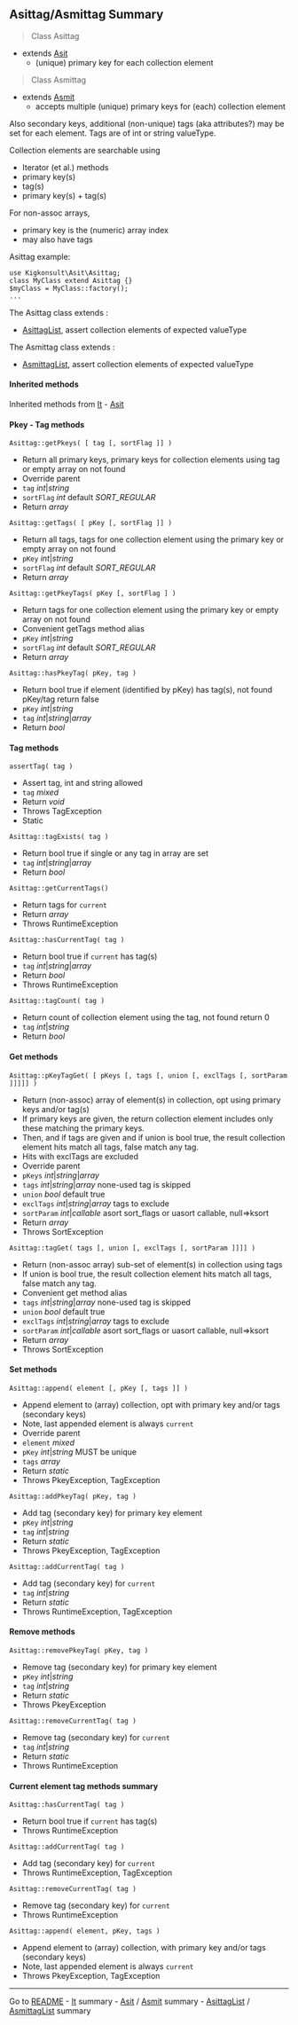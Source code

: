 [comment]: # (This file is part of Asit, manages array collections. Copyright 2020-2024 Kjell-Inge Gustafsson, kigkonsult, All rights reserved, licence LGPL 3.0)
## Asittag/Asmittag Summary

> Class Asittag 
* extends [Asit] 
  * (unique) primary key for each collection element

> Class Asmittag 
* extends [Asmit]
  * accepts multiple (unique) primary keys for (each) collection element

Also secondary keys, additional (non-unique) tags (aka attributes?)
may be set for each element. Tags are of int or string valueType.

Collection elements are searchable using
* Iterator (et al.) methods
* primary key(s)
* tag(s)
* primary key(s) + tag(s)

For non-assoc arrays,
* primary key is the (numeric) array index
* may also have tags
 
Asittag example:
```
use Kigkonsult\Asit\Asittag;
class MyClass extend Asittag {}
$myClass = MyClass::factory();
...
```

The Asittag class extends :
* [AsittagList], assert collection elements of expected valueType

The Asmittag class extends :
* [AsmittagList], assert collection elements of expected valueType

#### Inherited methods

Inherited methods from [It] - [Asit]

#### Pkey - Tag methods

```Asittag::getPkeys( [ tag [, sortFlag ]] )```
* Return all primary keys, primary keys for collection elements using tag or empty array on not found
* Override parent
* ```tag``` _int_|_string_
* ```sortFlag``` _int_ default _SORT_REGULAR_
* Return _array_

```Asittag::getTags( [ pKey [, sortFlag ]] )```
* Return all tags, tags for one collection element using the primary key or empty array on not found
* ```pKey``` _int_|_string_
* ```sortFlag``` _int_ default _SORT_REGULAR_
* Return _array_

```Asittag::getPkeyTags( pKey [, sortFlag ] )```
* Return tags for one collection element using the primary key or empty array on not found
* Convenient getTags method alias
* ```pKey``` _int_|_string_
* ```sortFlag``` _int_ default _SORT_REGULAR_
* Return _array_

```Asittag::hasPkeyTag( pKey, tag )```
* Return bool true if element (identified by pKey) has tag(s), not found pKey/tag return false
* ```pKey``` _int_|_string_
* ```tag``` _int_|_string_|_array_
* Return _bool_
   

#### Tag methods


```assertTag( tag )```
* Assert tag, int and string allowed
* ```tag``` _mixed_
* Return _void_
* Throws TagException
* Static

```Asittag::tagExists( tag )```
* Return bool true if single or any tag in array are set
* ```tag``` _int_|_string_|_array_
* Return _bool_

```Asittag::getCurrentTags()```
* Return tags for ```current```
* Return _array_
* Throws RuntimeException

```Asittag::hasCurrentTag( tag )```
* Return bool true if ```current``` has tag(s)
* ```tag``` _int_|_string_|_array_
* Return _bool_
* Throws RuntimeException

```Asittag::tagCount( tag )```
* Return count of collection element using the tag, not found return 0
* ```tag``` _int_|_string_
* Return _bool_

#### Get methods

```Asittag::pKeyTagGet( [ pKeys [, tags [, union [, exclTags [, sortParam ]]]]] )```
* Return (non-assoc) array of element(s) in collection, opt using primary keys and/or tag(s)
* If primary keys are given, the return collection element includes only these matching the primary keys.
* Then, and if tags are given and if union is bool true, the result collection element hits match all tags, false match any tag.
* Hits with exclTags are excluded
* Override parent
* ```pKeys``` _int_|_string_|_array_
* ```tags``` _int_|_string_|_array_   none-used tag is skipped
* ```union``` _bool_ default true
* ```exclTags``` _int_|_string_|_array_ tags to exclude
* ```sortParam``` _int_|_callable_  asort sort_flags or uasort callable, null=>ksort
* Return _array_
* Throws SortException

```Asittag::tagGet( tags [, union [, exclTags [, sortParam ]]]] )```
* Return (non-assoc array) sub-set of element(s) in collection using tags
* If union is bool true, the result collection element hits match all tags, false match any tag.
* Convenient get method alias
* ```tags``` _int_|_string_|_array_   none-used tag is skipped
* ```union``` _bool_ default true
* ```exclTags``` _int_|_string_|_array_ tags to exclude
* ```sortParam``` _int_|_callable_  asort sort_flags or uasort callable, null=>ksort
* Return _array_
* Throws SortException

#### Set methods

```Asittag::append( element [, pKey [, tags ]] )```
* Append element to (array) collection, opt with primary key and/or tags (secondary keys)
* Note, last appended element is always ```current```
* Override parent
* ```element``` _mixed_ 
* ```pKey``` _int_|_string_  MUST be unique
* ```tags``` _array_
* Return _static_
* Throws PkeyException, TagException

```Asittag::addPkeyTag( pKey, tag )```
* Add tag (secondary key) for primary key element
* ```pKey``` _int_|_string_
* ```tag``` _int_|_string_
* Return _static_
* Throws PkeyException, TagException

```Asittag::addCurrentTag( tag )```
* Add tag (secondary key) for ```current```
* ```tag``` _int_|_string_
* Return _static_
* Throws RuntimeException, TagException

#### Remove methods

```Asittag::removePkeyTag( pKey, tag )```
* Remove tag (secondary key) for primary key element
* ```pKey``` _int_|_string_
* ```tag``` _int_|_string_
* Return _static_
* Throws PkeyException

```Asittag::removeCurrentTag( tag )```
* Remove tag (secondary key) for ```current```
* ```tag``` _int_|_string_
* Return _static_
* Throws RuntimeException
    

#### Current element tag methods summary

```Asittag::hasCurrentTag( tag )```
* Return bool true if ```current``` has tag(s)
* Throws RuntimeException

```Asittag::addCurrentTag( tag )```
* Add tag (secondary key) for ```current```
* Throws RuntimeException, TagException

```Asittag::removeCurrentTag( tag )```
* Remove tag (secondary key) for ```current```
* Throws RuntimeException

```Asittag::append( element, pKey, tags )```
* Append element to (array) collection, with primary key and/or tags (secondary keys)
* Note, last appended element is always ```current```
* Throws PkeyException, TagException

---
Go to [README] - [It] summary - [Asit] / [Asmit] summary - [AsittagList] / [AsmittagList] summary 

[It]:ItSummary.md
[Asit]:AsitSummary.md
[Asmit]:AsitSummary.md
[AsittagList]:ListSummary.md
[AsmittagList]:ListSummary.md
[README]:../README.md
